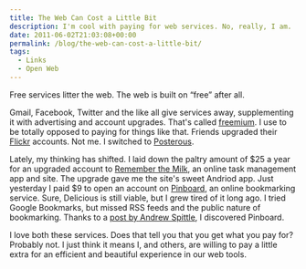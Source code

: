 ```yaml
---
title: The Web Can Cost a Little Bit
description: I'm cool with paying for web services. No, really, I am.
date: 2011-06-02T21:03:08+00:00
permalink: /blog/the-web-can-cost-a-little-bit/
tags:
  - Links
  - Open Web
---
```


Free services litter the web. The web is built on &#8220;free&#8221; after all.

Gmail, Facebook, Twitter and the like all give services away, supplementing it with advertising and account upgrades. That's called [freemium](http://en.wikipedia.org/wiki/Freemium). I use to be totally opposed to paying for things like that. Friends upgraded their [Flickr](http://flickr.com/) accounts. Not me. I switched to [Posterous](http://posterous.com/).

Lately, my thinking has shifted. I laid down the paltry amount of $25 a year for an upgraded account to [Remember the Milk](http://www.rememberthemilk.com/), an online task management app and site. The upgrade gave me the site's sweet Andriod app. Just yesterday I paid $9 to open an account on [Pinboard](http://pinboard.in/), an online bookmarking service. Sure, Delicious is still viable, but I grew tired of it long ago. I tried Google Bookmarks, but missed RSS feeds and the public nature of bookmarking. Thanks to a [post by Andrew Spittle](http://andrewspittle.net/2011/05/27/remembrance-of-links-past/), I discovered Pinboard.

I love both these services. Does that tell you that you get what you pay for? Probably not. I just think it means I, and others, are willing to pay a little extra for an efficient and beautiful experience in our web tools.